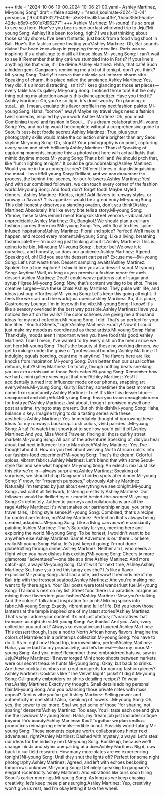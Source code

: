 +++
title = "2024-10-06-19-00_2024-10-06-21-00.yaml - Ashley Martinez, Mi-young Song"
draft = false
society = "seoul_soulmate-2024-10-04"
persons = ['97a0ff41-3271-4096-a3e3-0ea651aac43e', '0c5c3550-5ad5-42de-b6e9-c601e7d06277']
+++
Ashley Martinez: Mi-young! It's so great to see you here. How've you been since our last whirlwind trip to Jeju?Mi-young Song: Ashley! It's been too long, right? I was just thinking about those sandy shores. I've been fantastic, just back from a food vlog shoot in Bali. How's the fashion scene treating you?Ashley Martinez: Oh, Bali sounds divine! I've been knee-deep in prepping for my new line. Paris was so inspiring, it's a challenge to distill all those ideas.Mi-young Song: I can't wait to see it! Remember that tiny café we stumbled into in Paris? If your line's anything like that vibe, it'll be divine.Ashley Martinez: Haha, that café! Such a hidden gem. Gangnam’s reminding me a bit of it tonight, don’t you think?Mi-young Song: Totally! It serves that eclectic yet intimate charm vibe. Speaking of charm, this place nailed the ambiance.Ashley Martinez: Yes, they did. It's almost distracting, isn't it? I keep glancing at those art pieces—every table has its gallery.Mi-young Song: I noticed those too! But the only thing pulling my attention away is this divine appetizer. Have you tried it?Ashley Martinez: Oh, you're so right, it's drool-worthy. I'm planning to steal... ah, I mean, emulate this flavor profile in my next fashion palette.Mi-young Song: Haha, "borrow" away! Maybe my travel vlogs need a fashion twist someday, inspired by your work.Ashley Martinez: Oh, you must! Combining travel and fashion in Seoul... it's a dream collaboration.Mi-young Song: Yes, and no trip would be complete without a comprehensive guide to Seoul's best-kept foodie secrets.Ashley Martinez: True, plus your photography skills would make the collection shine brighter than any Seoul skyline.Mi-young Song: Oh, stop it! Your photography is on point, capturing every seam and stitch brilliantly.Ashley Martinez: Thanks! Speaking of capturing moments, imagine this: a photoshoot here with actual lights that mimic daytime moods.Mi-young Song: That's brilliant! We should pitch that, like "lunch lighting at night." It could be groundbreaking!Ashley Martinez: Would you be in for a concept series? Different times of day distinguishing the mood—love it!Mi-young Song: Brilliant, and we can document the process, the behind-the-scenes, for our followers.Ashley Martinez: Yes! And with our combined followers, we can touch every corner of the fashion world.Mi-young Song: And food, don’t forget food! Maybe styled dinners...Ashley Martinez: Kiddos, right! Add flavors to runway styles, or runway to flavors? This appetizer would be a great entry.Mi-young Song: This dish honestly deserves a standing ovation, don’t you think?Ashley Martinez: Absolutely! It's like every bite tells a story.Mi-young Song: Y’know, these tastes remind me of Bangkok street vendors - vibrant and unpredictable.Ashley Martinez: Oh, Bangkok! We should plan a culinary fashion journey there next!Mi-young Song: Yes, with floral textiles, spice-infused inspirations!Ashley Martinez: Floral and spice? Perfect! We'll make it happen, and record every moment.Mi-young Song: Like a living, breathing fashion palette—I'm buzzing just thinking about it.Ashley Martinez: This is going to be big, Mi-young!Mi-young Song: It better be! We owe it to ourselves, and honestly, so does our audience.Ashley Martinez: Agreed. Speaking of, oh! Did you see the dessert cart pass? Excuse me—!Mi-young Song: Let's not waste time. Dessert sampling awaits!Ashley Martinez: Spoken like a true explorer! I should hire you as a dessert scout.Mi-young Song: Anytime! Well, as long as you promise a fashion report for each dessert.Ashley Martinez: Deal! I could weave patterns out of sugar and syrup filigree.Mi-young Song: Now, that’s content waiting to be shot. These creative surges—love these chats!Ashley Martinez: They pulse with life, and ideas just pop effortlessly!Mi-young Song: Let's keep this going all night. It feels like we start and the world just opens.Ashley Martinez: So, this place, Gastronomy Lounge. I'm in love with the vibe.Mi-young Song: I know! It's like a sensory overload in the best way possible.Ashley Martinez: Have you noticed the art on the walls? The color schemes are giving me a thousand ideas for my next collection.Mi-young Song: I did! That's so perfect for your line titled "Soulful Streets," right?Ashley Martinez: Exactly! Now if I could just make my moods as coordinated as these artists.Mi-young Song: Haha! Thankfully, moods aren't important when you have food this good.Ashley Martinez: True! I mean, I've wanted to try every dish on the menu since we got here.Mi-young Song: That's the beauty of these networking dinners, we get to indulge under the guise of "professional bonding."Ashley Martinez: If indulging equals bonding, count me in anytime! The flavors here are like knocks from inspiration.Mi-young Song: Even better than our usual coffee detours, huh?Ashley Martinez: Oh totally, though nothing beats sneaking you an extra croissant at those Paris cafes.Mi-young Song: Remember how we had a mini gallery viewing at that one?Ashley Martinez: Yes! It accidentally turned into influencer mode on our phones, snapping art everywhere.Mi-young Song: Guilty! But hey, sometimes the best moments come from spontaneity.Ashley Martinez: True! It's like this dessert duo—unexpected and delightful.Mi-young Song: Have you taken enough pictures for Insta yet?Ashley Martinez: Just about, though I promised myself one post at a time, trying to stay present. But oh, this dish!Mi-young Song: Haha, balance is key. Imagine trying to do a tasting series with these aesthetics.Ashley Martinez: Yes! Immediately thought of borrowing these ideas for my runway's backdrop. Lush colors, vivid palettes...Mi-young Song: A ha! I'd watch that show just to see how you'd pull it off.Ashley Martinez: And you, Miss World Traveler, finding all those quirky street markets.Mi-young Song: All part of the adventure! Speaking of, did you hear about that next influencer trip to Marrakech?Ashley Martinez: Yes, I've thought about it. How do you feel about weaving North African colors into our fashion-food experiment?Mi-young Song: That's the dream! Colorful spices, vibrant fabrics.Ashley Martinez: Let's blend that with some Seoul-style flair and see what happens.Mi-young Song: An eclectic mix! Just like this city we're in—always surprising.Ashley Martinez: Speaking of surprises, we should hit up Gangnam's hidden spots after dinner.Mi-young Song: Y'know, for "research purposes," obviously.Ashley Martinez: Naturally! I'm tempted by just about everything we see tonight.Mi-young Song: Just call it all fieldwork, fostering creativity.Ashley Martinez: Our followers would be thrilled by our candid behind-the-scenes!Mi-young Song: Oh definitely. Authentic journeys and collaborations are all the rage.Ashley Martinez: It's what makes our partnership unique, you bring travel tales, I bring style sense.Mi-young Song: Combined, that's a recipe for content perfection, no?Ashley Martinez: Perfection that's always being created, adapted...Mi-young Song: Like a living canvas we're constantly painting.Ashley Martinez: That's Saturday for you, meeting here and exploring the world.Mi-young Song: To be honest, I wouldn't want to be anywhere else.Ashley Martinez: Same! Adventure is out there... or here, really.Mi-young Song: Haha, let's just keep it going; I'm not done globetrotting through dinner.Ashley Martinez: Neither am I, who needs a flight when you have dishes this exciting?Mi-young Song: Cheers to more glamorous "adventures"—one bite at a time!Ashley Martinez: And more catch-ups, always!Mi-young Song: Can't wait for next time, Ashley.Ashley Martinez: So, have you tried this tangy ceviche? It’s like a flavor explosion!Mi-young Song: Just had a bite, and wow! It reminds me of my Bali trip with the freshest seafood.Ashley Martinez: And you're making me want to fly there again. Your Bali posts were total wanderlust fuel.Mi-young Song: Thailand's next on my list. Street food there is a paradise. Imagine us mixing those flavors into your fashion?Ashley Martinez: Now you’re talking. And the colors? Talk about inspiration for prints! Mixing spices into fabric.Mi-young Song: Exactly, vibrant and full of life. Did you know those lanterns at the temple inspired one of my latest stories?Ashley Martinez: That's why I adore your content. It’s not just photos; it’s narratives that transport us right there.Mi-young Song: Aw, thanks! And you, Ash, every collection you put out? Always so evocative and layered.Ashley Martinez: This dessert though, I see a nod to North African honey flavors. Imagine the colors of Marrakech in a printemps collection.Mi-young Song: You have to do it. As in: right now! Road trip, borrowed idea, perfect!Ashley Martinez: Haha, you're bad for my productivity, but let’s be real—also my muse.Mi-young Song: And you, mine! Remember those embroidered hats we saw in Jeju?Ashley Martinez: I'll never forget! Mini photo shoots between markets were our secret treasure hunts.Mi-young Song: Okay, but back to drinks. Are these cocktail combos not great prospects for naming fashion pieces?Ashley Martinez: Cocktails like "The Velvet Night" jacket? I dig it.Mi-young Song: Calligraphy embroidery on shirts detailing recipes? I’d wear that.Ashley Martinez: Exactly my thought. Small details adding personal flair.Mi-young Song: And you balancing those private notes with mass appeal? Genius vibe you’ve got.Ashley Martinez: Selling power and authenticity in one stitch! Also, speaking of powers...Mi-young Song: Oh, yes, the power to eat more. Shall we get some of those "for sharing, not sparing" desserts?Ashley Martinez: Too easy. You’ll taste each one and give me the lowdown.Mi-young Song: Haha, my dream job just includes critique beyond life’s beauty.Ashley Martinez: See? Together we plan endless promotions reimagining elements—edible or not. Possibly world-taking!Mi-young Song: These moments capture worth, collaborations hinter next adventures, right?Ashley Martinez: Dashed with mystery, always! Let's steal our ideas for the industry next.Mi-young Song: Buckle up, because we'll change minds and styles one pairing at a time.Ashley Martinez: Right, now back to our field research. How many more plates are we experiencing tonight?Mi-young Song: Until they shut the lights off? Perfect for some night photography.Ashley Martinez: Agreed, and left with echoes beckoning tomorrow’s unknown.Mi-young Song: Definitely speaking to gangnam’s elegant eccentricity.Ashley Martinez: And vibrations like ours soon filling Seoul’s earlier mornings.Mi-young Song: As long as we keep chasing creativity, let’s keep these plans surging.Ashley Martinez: Yep, creativity won't give us rest, and I’m okay letting it take the wheel.
